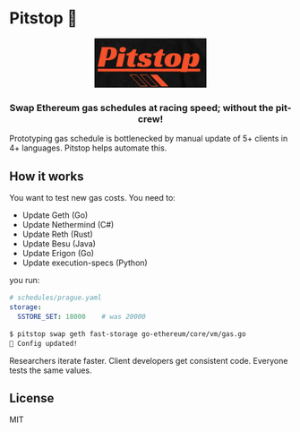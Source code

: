 # Pitstop 🏁

<p align="center">
  <img src="assets/logo.jpg" alt="Pitstop" width="200"/>
</p>

<h3 align="center">
  Swap Ethereum gas schedules at racing speed; without the pit-crew!
</h3>

Prototyping gas schedule is bottlenecked by manual update of 5+ clients in 4+ languages. Pitstop helps automate this.

## How it works

You want to test new gas costs. You need to:

- Update Geth (Go)
- Update Nethermind (C#)
- Update Reth (Rust)
- Update Besu (Java)
- Update Erigon (Go)
- Update execution-specs (Python)

you run:

```yaml
# schedules/prague.yaml
storage:
  SSTORE_SET: 18000    # was 20000
```

```bash
$ pitstop swap geth fast-storage go-ethereum/core/vm/gas.go
🏁 Config updated!
```

Researchers iterate faster. Client developers get consistent code. Everyone tests the same values.

## License

MIT
